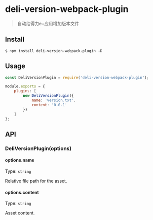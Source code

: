 # deli-version-webpack-plugin

> 自动给得力e+应用增加版本文件


## Install

```
$ npm install deli-version-webpack-plugin -D
```


## Usage

```js
const DeliVersionPlugin = require('deli-version-webpack-plugin');

module.exports = {
	plugins: [
		new DeliVersionPlugin({
			name: 'version.txt',
			content: '0.0.1'
		})
	]
};
```


## API

### DeliVersionPlugin(options)

#### options.name

Type: `string`

Relative file path for the asset.

#### options.content

Type: `string`

Asset content.

